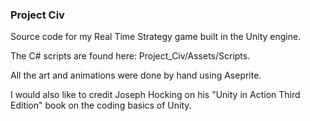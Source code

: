 ### Project Civ 

Source code for my Real Time Strategy game built in the Unity engine. 

The C# scripts are found here: Project_Civ/Assets/Scripts. 

All the art and animations were done by hand using Aseprite. 

I would also like to credit Joseph Hocking on his "Unity in Action Third Edition" book on the coding basics of Unity. 



